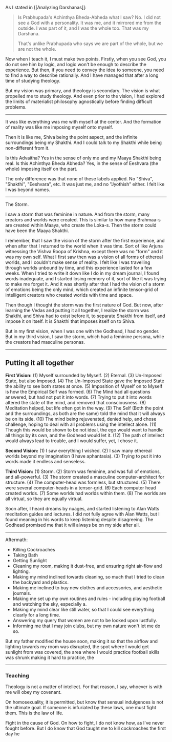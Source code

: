 As I stated in [[Analyzing Darshanas]]:

> Is Prabhupada's Achinthya Bheda-Abheda what I saw? No. I did not see a God with a personality. It was me, and it mirrored me from the outside. I was part of it, and I was the whole too. That was my Darshana.
> 
> That's unlike Prabhupada who says we are part of the whole, but we are not the whole. 

Now when I teach it, I must make two points. Firstly, when you see God, you do not see him by logic, and logic won't be enough to describe the experience. But then, if you need to convey the idea to someone, you need to find a way to describe rationally. And I have managed that after a long time of studying theology.

But my vision was primary, and theology is secondary. The vision is what propelled me to study theology. And even prior to the vision, I had explored the limits of materialist philosophy agnostically before finding difficult problems.

---

It was like everything was me with myself at the center.
And the formation of reality was like me imposing myself onto myself.

Then it is like me, Shiva being the point aspect, and the infinite surroundings being my Shakthi. And I could talk to my Shakthi while being non-different from it.

Is this Advaitha? Yes in the sense of only me and my Maaya Shakthi being real.
Is this Achinthya Bheda Abheda? Yes, in the sense of Eeshvara (the whole) imposing itself on the part.

The only difference was that none of these labels applied. No "Shiva", "Shakthi", "Eeshvara", etc. It was just me, and no "Jyothish" either. I felt like I was beyond names.

---

The Storm.

I saw a storm that was feminine in nature. And from the storm, many creators and worlds were created.
This is similar to how many Brahmaa-s are created within Maaya, who create the Loka-s.
Then the storm could have been the Maaya Shakthi.

I remember, that I saw the vision of the storm after the first experience, and when after that I returned to the world when it was time. Sort of like Arjuna witnessing the Vishva Roopa of Krishna, except there was no "form" and it was my own self. What I first saw then was a vision of all forms of ethereal worlds, and I couldn't make sense of reality. I felt like I was travelling through worlds unbound by time, and this experience lasted for a few weeks. When I tried to write it down like I do in my dream journal, I found words inadequate, and I started losing memory of it, sort of like it was trying to make me forget it. And it was shortly after that I had the vision of a storm of emotions being the only mind, which created an infinite tensor-grid of intelligent creators who created worlds with time and space.

Then though I thought the storm was the first nature of God.
But now, after learning the Vedas and putting it all together, I realize the storm was Shakthi, and Shiva had to exist before it, to separate Shakthi from itself, and impose it on itself.
It is Shakthi that imposes itself on to Shiva.

But in my first vision, when I was one with the Godhead, I had no gender.
But in my third vision, I saw the storm, which had a feminine persona, while the creators had masculine personas.

---

Putting it all together
---

**First Vision:** (1) Myself surrounded by Myself. (2) Eternal. (3) Un-Imposed State, but also Imposed. (4) The Un-Imposed State gave the Imposed State the ability to see both states at once. (5) Imposition of Myself on to Myself is how the Empirical Self was formed. (6) The Mind had all questions answered, but had not put it into words. (7) Trying to put it into words altered the state of the mind, and removed that consciousness. (8) Meditation helped, but life often got in the way. (9) The Self (Both the point and the surroundings, as both are the same) told the mind that it will always be on its side. (10) The mind being rejuvenated, denied help, and chose challenge, hoping to deal with all problems using the intellect alone. (11) Though this would be shown to be not ideal, the ego would want to handle all things by its own, and the Godhead would let it. (12) The path of intellect would always lead to trouble, and I would suffer, yet, I chose it.

**Second Vision:** (1) I saw everything I wished. (2) I saw many ethereal worlds beyond my imagination (I have aphantasia). (3) Trying to put it into words made it endless and senseless.

**Third Vision:** (1) Storm. (2) Storm was feminine, and was full of emotions, and all-powerful. (3) The storm created a masculine computer-architect for structure. (4) The computer-head was formless, but structured. (5) There were several computer-heads in a tensor-grid. (6) Each computer head created worlds. (7) Some worlds had worlds within them. (8) The worlds are all virtual, so they are equally virtual.

Soon after, I heard dreams by nuages, and started listening to Alan Watts meditation guides and lectures. I did not fully agree with Alan Watts, but I found meaning in his words to keep listening despite disagreeing. The Godhead promised me that it will always be on my side after all.

---

Aftermath:

- Killing Cockroaches
- Taking Bath
- Getting Sunlight
- Cleaning my room, making it dust-free, and ensuring right air-flow and lighting.
- Making my mind inclined towards cleaning, so much that I tried to clean the backyard and plastics.
- Making me inclined to buy new clothes and accessories, and aesthetic journals.
- Making me set up my own routines and rules - including playing football and watching the sky, especially a.
- Making my mind clear like still water, so that I could see everything clearly for a long time.
- Answering my query that women are not to be looked upon lustfully.
- Informing me that I may join clubs, but my own nature won't let me do so.

But my father modified the house soon, making it so that the airflow and lighting towards my room was disrupted, the spot where I would get sunlight from was covered, the area where I would practice football skills was shrunk making it hard to practice, the 

---

### Teaching

Theology is not a matter of intellect.
For that reason, I say, whoever is with me will obey my covenant.

On homosexuality, it is permitted, but know that sensual indulgences is not the ultimate goal.
If someone is infuriated by these laws, one must fight them. This is the law of life.

Fight in the cause of God. On how to fight, I do not know how, as I've never fought before. But I do know that God taught me to kill cockroaches the first day he 
